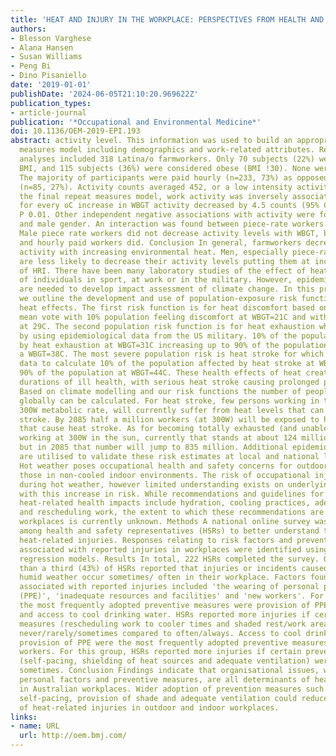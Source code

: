 ```yaml
---
title: 'HEAT AND INJURY IN THE WORKPLACE: PERSPECTIVES FROM HEALTH AND SAFETY REPRESENTATIVES'
authors:
- Blesson Varghese
- Alana Hansen
- Susan Williams
- Peng Bi
- Dino Pisaniello
date: '2019-01-01'
publishDate: '2024-06-05T21:10:20.969622Z'
publication_types:
- article-journal
publication: '*Occupational and Environmental Medicine*'
doi: 10.1136/OEM-2019-EPI.193
abstract: activity level. This information was used to build an appropriate repeated
  measures model including demographics and work-related attributes. Results Final
  analyses included 318 Latina/o farmworkers. Only 70 subjects (22%) were a healthy
  BMI, and 115 subjects (36%) were considered obese (BMI !30). None were underweight.
  The majority of participants were paid hourly (n=233, 73%) as opposed to piece-rate
  (n=85, 27%). Activity counts averaged 452, or a low intensity activity level. In
  the final repeat measures model, work activity was inversely associated with WBGT,
  for every oC increase in WBGT activity decreased by 4.5 counts (95% CI 1.2-7.6)
  P 0.01. Other independent negative associations with activity were found with age
  and male gender. An interaction was found between piece-rate workers and gender.
  Male piece rate workers did not decrease activity levels with WBGT, but females
  and hourly paid workers did. Conclusion In general, farmworkers decrease their work
  activity with increasing environmental heat. Men, especially piece-rate workers
  are less likely to decrease their activity levels putting them at increased risk
  of HRI. There have been many laboratory studies of the effect of heat on the health
  of individuals in sport, at work or in the military. However, epidemiological studies
  are needed to develop impact assessment of climate change. In this presentation
  we outline the development and use of population-exposure risk functions for different
  heat effects. The first risk function is for heat discomfort based on the predicted
  mean vote with 10% population feeling discomfort at WBGT=21C and with 90% affected
  at 29C. The second population risk function is for heat exhaustion which we derive
  by using epidemiological data from the US military. 10% of the population is affected
  by heat exhaustion at WBGT=31C increasing up to 90% of the population affected at
  a WBGT=38C. The most severe population risk is heat stroke for which we use hospital
  data to calculate 10% of the population affected by heat stroke at WBGT=41C and
  90% of the population at WBGT=44C. These health effects of heat create different
  durations of ill health, with serious heat stroke causing prolonged periods of disability.
  Based on climate modelling and our risk functions the number of people affected
  globally can be calculated. For heat stroke, few persons working in the shade at
  300W metabolic rate, will currently suffer from heat levels that can cause heat
  stroke. By 2085 half a million workers (at 300W) will be exposed to heat levels
  that cause heat stroke. As for becoming totally exhausted (and unable to work) while
  working at 300W in the sun, currently that stands at about 124 million worldwide,
  but in 2085 that number will jump to 835 million. Additional epidemiological studies
  are utilised to validate these risk estimates at local and national level. Introduction
  Hot weather poses occupational health and safety concerns for outdoor workers or
  those in non-cooled indoor environments. The risk of occupational injuries increases
  during hot weather, however limited understanding exists on underlying factors associated
  with this increase in risk. While recommendations and guidelines for preventing
  heat-related health impacts include hydration, cooling practices, adequate ventilation
  and rescheduling work, the extent to which these recommendations are adopted in
  workplaces is currently unknown. Methods A national online survey was conducted
  among health and safety representatives (HSRs) to better understand the nature of
  heat-related injuries. Responses relating to risk factors and preventive measures
  associated with reported injuries in workplaces were identified using log-poisson
  regression models. Results In total, 222 HSRs completed the survey. Overall, more
  than a third (43%) of HSRs reported that injuries or incidents caused by hot/very
  humid weather occur sometimes/ often in their workplace. Factors found to be positively
  associated with reported injuries included 'the wearing of personal protective equipment
  (PPE)', 'inadequate resources and facilities' and 'new workers'. For outdoor workers,
  the most frequently adopted preventive measures were provision of PPE, sunscreen
  and access to cool drinking water. HSRs reported more injuries if certain preventive
  measures (rescheduling work to cooler times and shaded rest/work areas) were adopted
  never/rarely/sometimes compared to often/always. Access to cool drinking water and
  provision of PPE were the most frequently adopted preventive measures for indoor
  workers. For this group, HSRs reported more injuries if certain preventive measures
  (self-pacing, shielding of heat sources and adequate ventilation) were adopted never/rarely/
  sometimes. Conclusion Findings indicate that organisational issues, workplace hazards,
  personal factors and preventive measures, are all determinants of heat-related injuries
  in Australian workplaces. Wider adoption of prevention measures such as work rescheduling,
  self-pacing, provision of shade and adequate ventilation could reduce incidence
  of heat-related injuries in outdoor and indoor workplaces.
links:
- name: URL
  url: http://oem.bmj.com/
---
```

